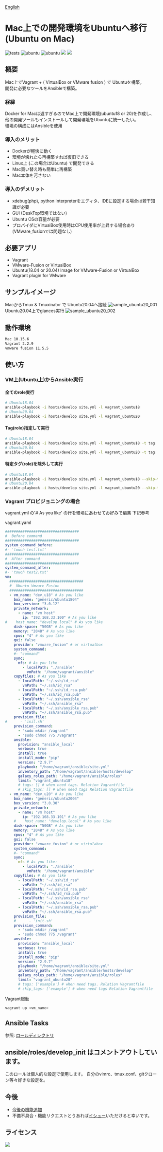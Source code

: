 [English](README.md)
# Mac上での開発環境をUbuntuへ移行 (Ubuntu on Mac)

![tests](https://github.com/WEBDIMENSION/ubuntu_on_mac/workflows/tests/badge.svg)
![ubuntu](https://img.shields.io/badge/Ubuntu-18.04-green)
![ubuntu](https://img.shields.io/badge/Ubuntu-20.04-green)
![](https://img.shields.io/badge/lint-ansible_lint-green)
![](https://img.shields.io/badge/test-testinfra-green)

## 概要
Mac上でVagrant + ( VirtualBox or VMware fusion ) で Ubuntuを構築。  
開発に必要なツールをAnsibleで構築。


### 経緯
Docker for Macは遅すぎるのでMac上で開発環境(ubuntu18 or 20)を作成し、他の開発ツールもインストールして開発環境をUbuntuに統一したい。  
環境の構成にはAnsibleを使用

### 導入のメリット
- Dockerが軽快に動く
- 環境が壊れたら再構築すれば復旧できる
- Linux上 (この場合はUbuntu) で開発できる
- Mac買い替え時も簡単に再構築
- Mac本体を汚さない
### 導入のデメリット
- xdebug(php), python interpreterをエディタ、IDEに設定する場合は若干知識が必要
- GUI (DeskTop環境ではない)
- Ubuntu OSの容量が必要
- プロバイダにVirtualBox使用時はCPU使用率が上昇する場合あり(VMware_fusionでは問題なし)

## 必要アプリ
- Vagrant
- VMware-Fusion or VirtualBox
- Ubuntu(18.04 or 20.04) Image for VMware-Fusion  or VirtualBox
- Vagrant plugin for VMware

## サンプルイメージ
MacからTmux & Tmuxinator で Ubuntu20.04へ接続
![sample_ubuntu20_001](https://user-images.githubusercontent.com/14067241/94424795-c463ec00-01c5-11eb-9677-12969659358f.png)
Ubuntu20.04上でglances実行
![sample_ubuntu20_002](https://user-images.githubusercontent.com/14067241/94425105-4f44e680-01c6-11eb-86e5-738834d904f6.png)

## 動作環境
```bash
Mac 10.15.6 
Vagrant 2.2.9
vmware fusion 11.5.5 
```

## 使い方
### VM上(Ubuntu上)からAnsible実行

####  全てのrole実行
```bash
# Ubuntu18.04
ansible-playbook -i hosts/develop site.yml -l vagrant_ubuntu18
# Ubuntu20.04
ansible-playbook -i hosts/develop site.yml -l vagrant_ubuntu20
```
#### Tag(role)指定して実行
```bash
# Ubuntu18.04
ansible-playbook -i hosts/develop site.yml -l vagrant_ubuntu18 -t tag
# Ubuntu20.04
ansible-playbook -i hosts/develop site.yml -l vagrant_ubuntu20 -t tag
```
#### 特定タグ(role)を除外して実行
```bash
# Ubuntu18.04
ansible-playbook -i hosts/develop site.yml -l vagrant_ubuntu18 --skip-tags tag
# Ubuntu20.04
ansible-playbook -i hosts/develop site.yml -l vagrant_ubuntu20 --skip-tags tag
```

###  Vagrant プロビジョニングの場合
vagrant.yml の'# As you like' の行を環境にあわせてお好みで編集
下記参考

vagrant.yaml
```yml
##################################
#  Before command
##################################
system_command_before:
#- 'touch test.txt'
##################################
#  After command
##################################
system_command_after:
#- 'touch test2.txt'
vm:
  ##################################
  #  Ubuntu Vmware Fusion
  ##################################
  - vm_name: "dev_u18" # As you like
    box_name: "generic/ubuntu1804"
    box_version: "3.0.12"
    private_network:
      - name: "vm host"
        ip: "192.168.33.100" # As you like
#    host_name: "develop.local" # As you like
    disk-space: "50GB" # As you like
    memory: "2048" # As you like
    cpus: "4" # As you like
    gui: false
    providor: "vmware_fusion" # or virtualbox
    system_command:
    #- "command"
    sync:
      nfs: # As you like 
        - localPath: "./ansible"
          vmPath: "/home/vagrant/ansible"
    copyfiles: # As you like
      - localPath: "~/.ssh/id_rsa"
        vmPath: "~/.ssh/id_rsa"
      - localPath: "~/.ssh/id_rsa.pub"
        vmPath: "~/.ssh/id_rsa.pub"
      - localPath: "~/.ssh/ansible_rsa"
        vmPath: "~/.ssh/ansible_rsa"
      - localPath: "~/.ssh/ansible_rsa.pub"
        vmPath: "~/.ssh/ansible_rsa.pub"
    provision_file:
#      - 'init.sh'
    provision_command:
      - "sudo mkdir /vagrant"
      - "sudo chmod 775 /vagrant"
    ansible:
      provision: "ansible_local"
      verbose: true
      install: true
      install_mode: "pip"
      version: "2.9.7"
      playbook: "/home/vagrant/ansible/site.yml"
      inventory_path: "/home/vagrant/ansible/hosts/develop"
      galaxy_roles_path: "/home/vagrant/ansible/roles"
      limit: "vagrant_ubuntu18"
      # tags: [] # when need tags. Relation Vagrantfile
      # skip_tags: [] # when need tags Relation Vagrantfile
  - vm_name: "dev_u20" # As you like
    box_name: "generic/ubuntu2004"
    box_version: "3.0.30"
    private_network:
      - name: "vm host"
        ip: "192.168.33.101" # As you like
    #    host_name: "develop.local" # As you like
    disk-space: "50GB" # As you like
    memory: "2048" # As you like
    cpus: "4" # As you like
    gui: false
    providor: "vmware_fusion" # or virtulabox
    system_command:
    #- "command"
    sync:
      nfs # As you like:
        - localPath: "./ansible"
          vmPath: "/home/vagrant/ansible"
    copyfiles: # As you like
      - localPath: "~/.ssh/id_rsa"
        vmPath: "~/.ssh/id_rsa"
      - localPath: "~/.ssh/id_rsa.pub"
        vmPath: "~/.ssh/id_rsa.pub"
      - localPath: "~/.ssh/ansible_rsa"
        vmPath: "~/.ssh/ansible_rsa"
      - localPath: "~/.ssh/ansible_rsa.pub"
        vmPath: "~/.ssh/ansible_rsa.pub"
    provision_file:
    #      - 'init.sh'
    provision_command:
      - "sudo mkdir /vagrant"
      - "sudo chmod 775 /vagrant"
    ansible:
      provision: "ansible_local"
      verbose: true
      install: true
      install_mode: "pip"
      version: "2.9.7"
      playbook: "/home/vagrant/ansible/site.yml"
      inventory_path: "/home/vagrant/ansible/hosts/develop"
      galaxy_roles_path: "/home/vagrant/ansible/roles"
      limit: "vagrant_ubuntu20"
      # tags: ['example'] # when need tags. Relation Vagrantfile
      # skip_tags: ['example'] # when need tags Relation Vagrantfile
```

Vagrant起動
```bash
vagrant up <vm_name>
```

## Ansible Tasks
参照: [ロールディレクトリ](https://github.com/WEBDIMENSION/ubuntu_on_mac/tree/master/ansible/roles)

## ansible/roles/develop_init はコメントアウトしています。
このロールは個人的な設定で使用します。
自分のvimrc、tmux.conf、gitクローン等々好きな設定を。

## 今後
- [今後の機能追加](https://github.com/WEBDIMENSION/ubuntu_on_mac/labels/enhancement)
- 不備不具合・機能リクエストとうあれば[イシュー](https://github.com/WEBDIMENSION/ubuntu_on_mac/issues/new)いただけると幸いです。


## ライセンス
![](https://img.shields.io/badge/license-MIT-blue)
